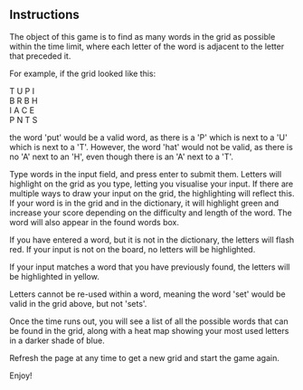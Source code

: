 ## Instructions

The object of this game is to find as many words in the grid as possible within the time limit, where each letter of the word is adjacent to the letter that preceded it.

For example, if the grid looked like this:

T U P I  
B R B H  
I A C E  
P N T S  

the word 'put' would be a valid word, as there is a 'P' which is next to a 'U' which is next to a 'T'. However, the word 'hat' would not be valid, as there is no 'A' next to an 'H', even though there is an 'A' next to a 'T'.

Type words in the input field, and press enter to submit them. Letters will highlight on the grid as you type, letting you visualise your input. If there are multiple ways to draw your input on the grid, the highlighting will reflect this. If your word is in the grid and in the dictionary, it will highlight green and increase your score depending on the difficulty and length of the word. The word will also appear in the found words box.

If you have entered a word, but it is not in the dictionary, the letters will flash red. If your input is not on the board, no letters will be highlighted.

If your input matches a word that you have previously found, the letters will be highlighted in yellow.

Letters cannot be re-used within a word, meaning the word 'set' would be valid in the grid above, but not 'sets'.

Once the time runs out, you will see a list of all the possible words that can be found in the grid, along with a heat map showing your most used letters in a darker shade of blue.

Refresh the page at any time to get a new grid and start the game again.

Enjoy!

